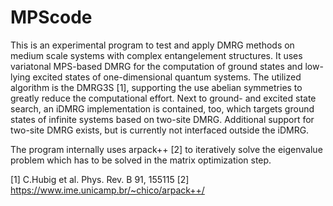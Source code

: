 # MPScode

This is an experimental program to test and apply DMRG methods on medium scale systems with complex entangelement structures.
It uses variatonal MPS-based DMRG for the computation of ground states and low-lying excited states of one-dimensional quantum
systems. The utilized algorithm is the DMRG3S [1], supporting the use abelian symmetries to greatly reduce the computational
effort. Next to ground- and excited state search, an iDMRG implementation is contained, too, which targets ground states
of infinite systems based on two-site DMRG. Additional support for two-site DMRG exists, but is currently not interfaced
outside the iDMRG.

The program internally uses arpack++ [2] to iteratively solve the eigenvalue problem which has to be solved in the 
matrix optimization step.

[1] C.Hubig et al. Phys. Rev. B 91, 155115
[2] https://www.ime.unicamp.br/~chico/arpack++/
